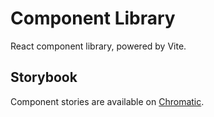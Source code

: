 # Component Library

React component library, powered by Vite.

## Storybook

Component stories are available on [Chromatic](https://main--66a1b1ea031ceee861f1539b.chromatic.com).
